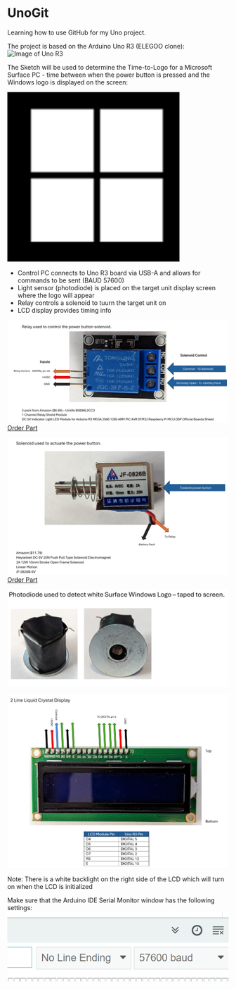 # UnoGit
Learning how to use GitHub for my Uno project.

The project is based on the Arduino Uno R3 (ELEGOO clone):
![Image of Uno R3](/images/UnoR3.png)

The Sketch will be used to determine the Time-to-Logo for a Microsoft Surface PC - time between when the power button is pressed and the Windows logo is displayed on the screen:

![Image of Boot Logo](/images/SurfaceBootLogo.png)

* Control PC connects to Uno R3 board via USB-A and allows for commands to be sent (BAUD 57600)
* Light sensor (photodiode) is placed on the target unit display screen where the logo will appear
* Relay controls a solenoid to tuurn the target unit on
* LCD display provides timing info


![Image of Relay](/images/Relay.png)
[Order Part](https://www.amazon.com/gp/product/B0899L3CC3/ref=ppx_yo_dt_b_asin_title_o06_s00?ie=UTF8&th=1)



![Image of Solenoid](/images/Solenoid.png)
[Order Part](https://www.amazon.com/dp/B08Z7SK3HD?psc=1&ref=ppx_yo2ov_dt_b_product_details)



![Image of Photodiode](/images/Photodiode.png)


![Image of LCD](/images/LCD.png)

Note: There is a white backlight on the right side of the LCD which will turn on when the LCD is initialized
  
  
  
    
Make sure that the Arduino IDE Serial Monitor window has the following settings:
![Image of LCD](/images/SerialMonitorSettings.png)

